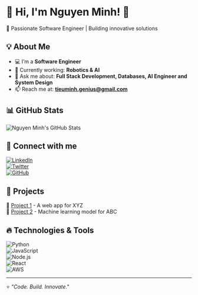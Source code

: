 # 🚀 Hi, I'm Nguyen Minh! 👋  

🌟 Passionate Software Engineer | Building innovative solutions  

## 💡 About Me  
- 💻 I’m a **Software Engineer**  
- 🌱 Currently working: **Robotics & AI**  
- 💬 Ask me about: **Full Stack Development, Databases, AI Engineer and System Design**  
- 📫 Reach me at: **tieuminh.genius@gmail.com**  

## 📊 GitHub Stats  
![Nguyen Minh's GitHub Stats](https://github-readme-stats.vercel.app/api?username=NguyenMinh&show_icons=true&theme=radical)  

## 🔗 Connect with me  
[![LinkedIn](https://img.shields.io/badge/LinkedIn-blue?style=flat&logo=linkedin)](your-linkedin-url)  
[![Twitter](https://img.shields.io/badge/Twitter-blue?style=flat&logo=twitter)](your-twitter-url)  
[![GitHub](https://img.shields.io/badge/GitHub-000?style=flat&logo=github)](https://github.com/NguyenMinh)  

## 🚀 Projects  
🔹 [Project 1](#) - A web app for XYZ  
🔹 [Project 2](#) - Machine learning model for ABC  

## 🔥 Technologies & Tools  
![Python](https://img.shields.io/badge/Python-3776AB?style=flat&logo=python&logoColor=white)  
![JavaScript](https://img.shields.io/badge/JavaScript-F7DF1E?style=flat&logo=javascript&logoColor=black)  
![Node.js](https://img.shields.io/badge/Node.js-339933?style=flat&logo=node-dot-js&logoColor=white)  
![React](https://img.shields.io/badge/React-20232A?style=flat&logo=react&logoColor=61DAFB)  
![AWS](https://img.shields.io/badge/AWS-232F3E?style=flat&logo=amazon-aws)  

---
⭐️ _"Code. Build. Innovate."_  
